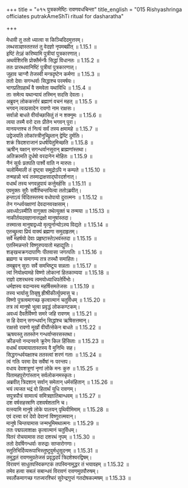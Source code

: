 +++
title = "०१५ पुत्रकामेष्टिः रावणवधचिन्ता"
title_english = "015 Rishyashringa officiates putrakAmeShTi ritual for dasharatha"

+++

मेधावी तु ततो ध्यात्वा स किञ्चिदिदमुत्तरम्।  
लब्धसञ्ज्ञस्ततस्तं तु वेदज्ञो नृपमबव्रीत् ॥ 1.15.1 ॥   
इष्टिं तेऽहं करिष्यामि पुत्रीयां पुत्रकारणात्।  
अथर्वशिरसि प्रोक्तैर्मन्त्रैः सिद्धां विधानतः ॥ 1.15.2 ॥   
ततः प्रारब्धवानिष्टिं पुत्रीयां पुत्रकारणात्।  
जुहाव चाग्नौ तेजस्वी मन्त्रदृष्टेन कर्मणा ॥ 1.15.3 ॥   
ततो देवाः सगन्धर्वाः सिद्धाश्च परमर्षयः।  
भागप्रतिग्रहार्थं वै समवेता यथाविधि ॥ 1.15.4 ॥   
ताः समेत्य यथान्यायं तस्मिन् सदसि देवताः।  
अब्रुवन् लोककर्त्तारं ब्रह्माणं वचनं महत् ॥ 1.15.5 ॥   
भगवन् त्वत्प्रसादेन रावणो नाम राक्षसः।  
सर्वान्नो बाधते वीर्याच्छासितुं तं न शक्नुमः ॥ 1.15.6 ॥   
त्वया तस्मै वरो दत्तः प्रीतेन भगवन् पुरा।  
मानयन्तश्च तं नित्यं सर्वं तस्य क्षमामहे ॥ 1.15.7 ॥   
उद्वेजयति लोकांस्त्रीनुच्छ्रितान् द्वेष्टि दुर्मतिः।  
शक्रं त्रिदशराजानं प्रधर्षयितुमिच्छति ॥ 1.15.8 ॥   
ऋषीन् यक्षान् सगन्धर्वानसुरान् ब्राह्मणांस्तथा।  
अतिक्रामति दुर्धषो वरदानेन मोहितः ॥ 1.15.9 ॥   
नैनं सूर्यः प्रतपति पार्श्वे वाति न मारुतः।  
चलोर्मिमाली तं दृष्ट्वा समुद्रोऽपि न कम्पते ॥ 1.15.10 ॥   
तन्महन्नो भयं तस्माद्राक्षसाद्घोरदर्शनात्।  
वधार्थं तस्य भगवन्नुपायं कर्त्तुमर्हसि ॥ 1.15.11 ॥   
एवमुक्तः सुरैः सर्वैश्चिन्तयित्वा ततोऽब्रवीत्।  
हन्ताऽयं विदितस्तस्य वधोपायो दुरात्मनः ॥ 1.15.12 ॥   
तेन गन्धर्वयक्षाणां देवदानवरक्षसाम्।  
अवध्योऽस्मीति वागुक्ता तथेत्युक्तं च तन्मया ॥ 1.15.13 ॥   
नाकीर्तयदवज्ञानात्तद्रक्षो मानुषांस्तदा।  
तस्मात्स मानुषाद्वध्यो मृत्युर्नान्योऽस्य विद्यते ॥ 1.15.14 ॥   
एतच्छ्रुत्वा प्रियं वाक्यं ब्रह्मणा समुदाहृतम्।  
सर्वे महर्षयो देवाः प्रहृष्टास्तेऽभवंस्तदा ॥ 1.15.15 ॥   
एतस्मिन्नन्तरे विष्णुरुपयातो महाद्युतिः।  
शङ्खचक्रगदापाणिः पीतवासा जगत्पतिः ॥ 1.15.16 ॥   
ब्रह्मणा च समागम्य तत्र तस्थौ समाहितः।  
तमब्रुवन् सुराः सर्वे समभिष्टूय सन्नताः ॥ 1.15.17 ॥   
त्वां नियोक्ष्यामहे विष्णो लोकानां हितकाम्यया ॥ 1.15.18 ॥   
राज्ञो दशरथस्य त्वमयोध्याधिपतेर्विभोः।  
धर्मज्ञस्य वदान्यस्य महर्षिसमतेजसः ॥ 1.15.19 ॥   
तस्य भार्यासु तिसृषु ह्रीश्रीकीर्त्युपमासु च।  
विष्णो पुत्रत्वमागच्छ कृत्वात्मानं चतुर्विधम् ॥ 1.15.20 ॥   
तत्र त्वं मानुषो भूत्वा प्रवृद्धं लोककण्टकम्।  
अवध्यं दैवतैर्विष्णो समरे जहि रावणम् ॥ 1.15.21 ॥   
स हि देवान् सगन्धर्वान् सिद्धांश्च ऋषिसत्तमान्।  
राक्षसो रावणो मूर्खो वीर्योत्सेकेन बाधते ॥ 1.15.22 ॥   
ऋषयस्तु ततस्तेन गन्धर्वाप्सरसस्तथा।  
क्रीडन्तो नन्दनवने क्रूरेण किल हिंसिताः ॥ 1.15.23 ॥   
वधार्थं वयमायातास्तस्य वै मुनिभिः सह।  
सिद्धगन्धर्वयक्षाश्च ततस्त्वां शरणं गताः ॥ 1.15.24 ॥   
त्वं गतिः परमा देव सर्वेषां नः परन्तप।  
वधाय देवशत्रूणां नृणां लोके मनः कुरु ॥ 1.15.25 ॥   
पितामहपुरोगांस्तान् सर्वलोकनमस्कृतः।  
अब्रवीत् त्रिदशान् सर्वान् समेतान् धर्मसंहितान् ॥ 1.15.26 ॥   
भयं त्यजत भद्रं वो हितार्थं युधि रावणम्।  
सपुत्रपौत्रं सामात्यं समित्रज्ञातिबान्धवम् ॥ 1.15.27 ॥   
दश वर्षसहस्राणि दशवर्षशतानि च।  
वत्स्यामि मानुषे लोके पालयन् पृथिवीमिमाम् ॥ 1.15.28 ॥   
एवं दत्त्वा वरं देवो देवानां विष्णुरात्मवान्।  
मानुषे चिन्तयामास जन्मभूमिमथात्मनः ॥ 1.15.29 ॥   
ततः पद्मपलाशाक्षः कृत्वात्मानं चतुर्विधम्।  
पितरं रोचयामास तदा दशरथं नृपम् ॥ 1.15.30 ॥   
ततो देवर्षिगन्धर्वाः सरुद्राः साप्सरोगणाः।  
स्तुतिभिर्दिव्यरूपाभिस्तुष्टुवुर्मधुसूदनम् ॥ 1.15.31 ॥   
तमुद्धतं रावणमुग्रतेजसं प्रवृद्धदर्पं त्रिदशेश्वरद्विषम्।  
विरावणं साधुतपस्विकण्टकं तपस्विनामुद्धर तं भयावहम् ॥ 1.15.32 ॥   
तमेव हत्वा सबलं सबान्धवं विरावणं रावणमुग्रपौरुषम्।  
स्वर्लोकमागच्छ गतज्वरश्चिरं सुरेन्द्रगुप्तं गतदोषकल्मषम् ॥ 1.15.33 ॥   
